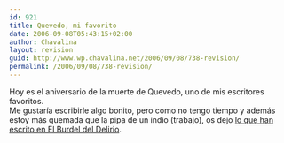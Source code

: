```yaml
---
id: 921
title: Quevedo, mi favorito
date: 2006-09-08T05:43:15+02:00
author: Chavalina
layout: revision
guid: http://www.wp.chavalina.net/2006/09/08/738-revision/
permalink: /2006/09/08/738-revision/
---
```

Hoy es el aniversario de la muerte de Quevedo, uno de mis escritores favoritos.  
Me gustar&iacute;a escribirle algo bonito, pero como no tengo tiempo y adem&aacute;s estoy m&aacute;s quemada que la pipa de un indio (trabajo), os dejo <a href="http://elburdeldeldelirio.blogspot.com/2006/09/quebedo.html" target="_blank">lo que han escrito en El Burdel del Delirio</a>.